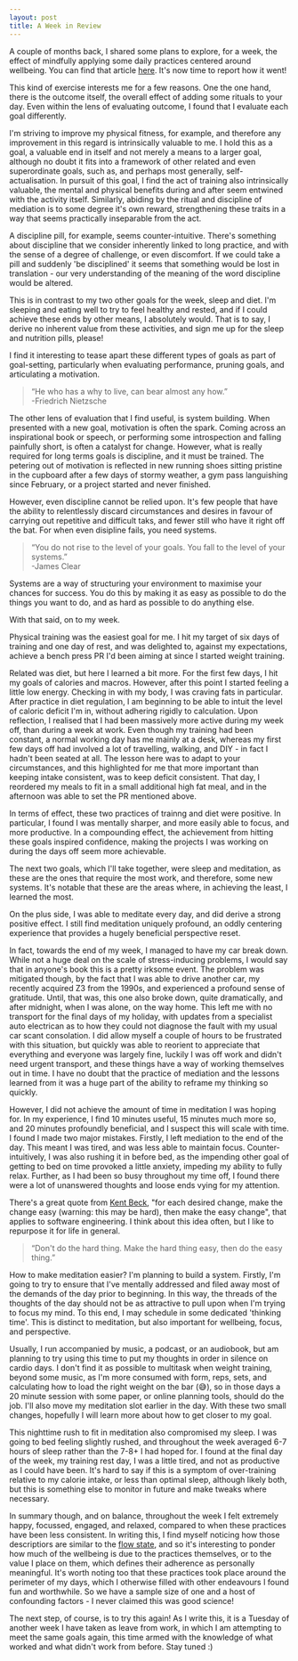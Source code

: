 ```yaml
---
layout: post
title: A Week in Review
---
```


A couple of months back, I shared some plans to explore, for a week, the effect of mindfully applying some daily practices centered around wellbeing. You can find that article <a href="/the-shape-of-a-week">here</a>. It's now time to report how it went!

This kind of exercise interests me for a few reasons. One the one hand, there is the outcome itself, the overall effect of adding some rituals to your day. Even within the lens of evaluating outcome, I found that I evaluate each goal differently.

I'm striving to improve my physical fitness, for example, and therefore any improvement in this regard is intrinsically valuable to me. I hold this as a goal, a valuable end in itself and not merely a means to a larger goal, although no doubt it fits into a framework of other related and even superordinate goals, such as, and perhaps most generally, self-actualisation. In pursuit of this goal, I find the act of training also intrinsically valuable, the mental and physical benefits during and after seem entwined with the activity itself. Similarly, abiding by the ritual and discipline of mediation is to some degree it's own reward, strengthening these traits in a way that seems practically inseparable from the act.

A discipline pill, for example, seems counter-intuitive. There's something about discipline that we consider inherently linked to long practice, and with the sense of a degree of challenge, or even discomfort. If we could take a pill and suddenly 'be disciplined' it seems that something would be lost in translation - our very understanding of the meaning of the word discipline would be altered.

This is in contrast to my two other goals for the week, sleep and diet. I'm sleeping and eating well to try to feel healthy and rested, and if I could achieve these ends by other means, I absolutely would. That is to say, I derive no inherent value from these activities, and sign me up for the sleep and nutrition pills, please!

I find it interesting to tease apart these different types of goals as part of goal-setting, particularly when evaluating performance, pruning goals, and articulating a motivation.

>&ldquo;He who has a why to live, can bear almost any how.&rdquo;  
>-Friedrich Nietzsche

The other lens of evaluation that I find useful, is system building. When presented with a new goal, motivation is often the spark. Coming across an inspirational book or speech, or performing some introspection and falling painfully short, is often a catalyst for change. However, what is really required for long terms goals is discipline, and it must be trained. The petering out of motivation is reflected in new running shoes sitting pristine in the cupboard after a few days of stormy weather, a gym pass languishing since February, or a project started and never finished. 

However, even discipline cannot be relied upon. It's few people that have the ability to relentlessly discard circumstances and desires in favour of carrying out repetitive and difficult taks, and fewer still who have it right off the bat. For when even disipline fails, you need systems.

>&ldquo;You do not rise to the level of your goals. You fall to the level of your systems.&rdquo;  
>-James Clear

Systems are a way of structuring your environment to maximise your chances for success. You do this by making it as easy as possible to do the things you want to do, and as hard as possible to do anything else.

With that said, on to my week.

Physical training was the easiest goal for me. I hit my target of six days of training and one day of rest, and was delighted to, against my expectations, achieve a bench press PR I'd been aiming at since I started weight training.

Related was diet, but here I learned a bit more. For the first few days, I hit my goals of calories and macros. However, after this point I started feeling a little low energy. Checking in with my body, I was craving fats in particular. After practice in diet regulation, I am beginning to be able to intuit the level of caloric deficit I'm in, without adhering rigidly to calculation. Upon reflection, I realised that I had been massively more active during my week off, than during a week at work. Even though my training had been constant, a normal working day has me mainly at a desk, whereas my first few days off had involved a lot of travelling, walking, and DIY - in fact I hadn't been seated at all. The lesson here was to adapt to your circumstances, and this highlighted for me that more important than keeping intake consistent, was to keep deficit consistent. That day, I reordered my meals to fit in a small additional high fat meal, and in the afternoon was able to set the PR mentioned above.

In terms of effect, these two practices of trainng and diet were positive. In particular, I found I was mentally sharper, and more easily able to focus, and more productive. In a compounding effect, the achievement from hitting these goals inspired confidence, making the projects I was working on during the days off seem more achievable.

The next two goals, which I'll take together, were sleep and meditation, as these are the ones that require the most work, and therefore, some new systems. It's notable that these are the areas where, in achieving the least, I learned the most.

On the plus side, I was able to meditate every day, and did derive a strong positive effect. I still find meditation uniquely profound, an oddly centering experience that provides a hugely beneficial perspective reset.

In fact, towards the end of my week, I managed to have my car break down. While not a huge deal on the scale of stress-inducing problems, I would say that in anyone's book this is a pretty irksome event. The problem was mitigated though, by the fact that I was able to drive another car, my recently acquired Z3 from the 1990s, and experienced a profound sense of gratitude. Until, that was, this one also broke down, quite dramatically, and after midnight, when I was alone, on the way home. This left me with no transport for the final days of my holiday, with updates from a specialist auto electrican as to how they could not diagnose the fault with my usual car scant consolation. I did allow myself a couple of hours to be frustrated with this situation, but quickly was able to reorient to appreciate that everything and everyone was largely fine, luckily I was off work and didn't need urgent transport, and these things have a way of working themselves out in time. I have no doubt that the practice of mediation and the lessons learned from it was a huge part of the ability to reframe my thinking so quickly.

However, I did not achieve the amount of time in meditation I was hoping for. In my experience, I find 10 minutes useful, 15 minutes much more so, and 20 minutes profoundly beneficial, and I suspect this will scale with time. I found I made two major mistakes. Firstly, I left mediation to the end of the day. This meant I was tired, and was less able to maintain focus. Counter-intuitively, I was also rushing it in before bed, as the impending other goal of getting to bed on time provoked a little anxiety, impeding my ability to fully relax. Further, as I had been so busy throughout my time off, I found there were a lot of unanswered thoughts and loose ends vying for my attention.

There's a great quote from <a href="https://twitter.com/kentbeck/status/250733358307500032">Kent Beck</a>, "for each desired change, make the change easy (warning: this may be hard), then make the easy change", that applies to software engineering. I think about this idea often, but I like to repurpose it for life in general.

>&ldquo;Don't do the hard thing. Make the hard thing easy, then do the easy thing.&rdquo;  

How to make meditation easier? I'm planning to build a system. Firstly, I'm going to try to ensure that I've mentally addressed and filed away most of the demands of the day prior to beginning. In this way, the threads of the thoughts of the day should not be as attractive to pull upon when I'm trying to focus my mind. To this end, I may schedule in some dedicated 'thinking time'. This is distinct to meditation, but also important for wellbeing, focus, and perspective.

Usually, I run accompanied by music, a podcast, or an audiobook, but am planning to try using this time to put my thoughts in order in silence on cardio days. I don't find it as possible to multitask when weight training, beyond some music, as I'm more consumed with form, reps, sets, and calculating how to load the right weight on the bar (😅), so in those days a 20 minute session with some paper, or online planning tools, should do the job. I'll also move my meditation slot earlier in the day. With these two small changes, hopefully I will learn more about how to get closer to my goal.

This nighttime rush to fit in meditation also compromised my sleep. I was going to bed feeling slightly rushed, and throughout the week averaged 6-7 hours of sleep rather than the 7-8+ I had hoped for. I found at the final day of the week, my training rest day, I was a little tired, and not as productive as I could have been. It's hard to say if this is a symptom of over-training relative to my calorie intake, or less than optimal sleep, although likely both, but this is something else to monitor in future and make tweaks where necessary.

In summary though, and on balance, throughout the week I felt extremely happy, focussed, engaged, and relaxed, compared to when these practices have been less consistent. In writing this, I find myself noticing how those descriptiors are similar to the <a href="https://en.wikipedia.org/wiki/Flow_(psychology)">flow state</a>, and so it's interesting to ponder how much of the wellbeing is due to the practices themselves, or to the value I place on them, which defines their adherence as personally meaningful. It's worth noting too that these practices took place around the perimeter of my days, which I otherwise filled with other endeavours I found fun and worthwhile. So we have a sample size of one and a host of confounding factors - I never claimed this was good science!

The next step, of course, is to try this again! As I write this, it is a Tuesday of another week I have taken as leave from work, in which I am attempting to meet the same goals again, this time armed with the knowledge of what worked and what didn't work from before. Stay tuned :)